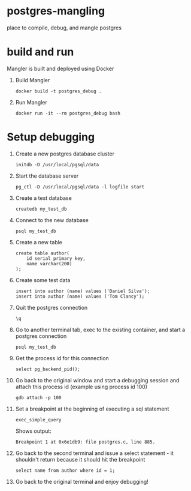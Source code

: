 # postgres-mangling
place to compile, debug, and mangle postgres

# build and run

Mangler is built and deployed using Docker

1. Build Mangler

    `docker build -t postgres_debug .`

2. Run Mangler

    `docker run -it --rm postgres_debug bash`

# Setup debugging

1. Create a new postgres database cluster

    `initdb -D /usr/local/pgsql/data`

2. Start the database server

    `pg_ctl -D /usr/local/pgsql/data -l logfile start`

3. Create a test database

    `createdb my_test_db`

4. Connect to the new database

    `psql my_test_db`

5. Create a new table

    ```
    create table author(
        id serial primary key,
        name varchar(200)
    );
    ```

6. Create some test data

    ```
    insert into author (name) values ('Daniel Silva');
    insert into author (name) values ('Tom Clancy');
    ```

7. Quit the postgres connection

    `\q`

8. Go to another terminal tab, exec to the existing container, and start a postgres connection

    `psql my_test_db`

9. Get the process id for this connection

    `select pg_backend_pid();`

10. Go back to the original window and start a debugging session and attach this process id (example using process id 100)

    `gdb attach -p 100`

11. Set a breakpoint at the beginning of executing a sql statement

    `exec_simple_query`
    
    Shows output:
    
    `Breakpoint 1 at 0x6e1db9: file postgres.c, line 885.`

12. Go back to the second terminal and issue a select statement - it shouldn't return because it should hit the breakpoint

    `select name from author where id = 1;`

13. Go back to the original terminal and enjoy debugging!

